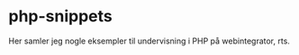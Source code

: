 php-snippets
============

Her samler jeg nogle eksempler til undervisning i PHP på webintegrator, rts.
